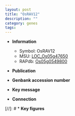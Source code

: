 ```yaml
---
layout: post
title: "OsRAV12"
description: ""
category: genes
tags: 
---
```


* **Information**  
    + Symbol: OsRAV12  
    + MSU: [LOC_Os05g47650](http://rice.uga.edu/cgi-bin/ORF_infopage.cgi?orf=LOC_Os05g47650)  
    + RAPdb: [Os05g0549800](http://rapdb.dna.affrc.go.jp/viewer/gbrowse_details/irgsp1?name=Os05g0549800)  

* **Publication**  

* **Genbank accession number**  

* **Key message**  

* **Connection**  

[//]: # * **Key figures**  


